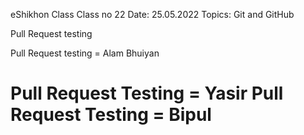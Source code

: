 eShikhon Class
Class no 22
Date: 25.05.2022
Topics: Git and GitHub

Pull Request testing

Pull Request testing =  Alam Bhuiyan

Pull Request Testing = Yasir 
Pull Request Testing = Bipul
========================================
